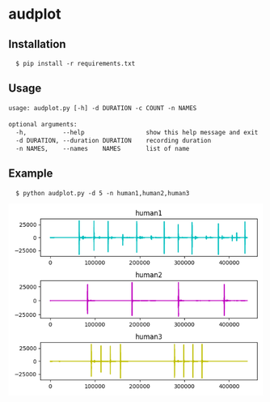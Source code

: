 # audplot

## Installation
```
  $ pip install -r requirements.txt
```

## Usage
```
usage: audplot.py [-h] -d DURATION -c COUNT -n NAMES

optional arguments:
  -h,          --help                 show this help message and exit
  -d DURATION, --duration DURATION    recording duration
  -n NAMES,    --names    NAMES       list of name

```

## Example
```
  $ python audplot.py -d 5 -n human1,human2,human3
```

![figure](figure.png)

